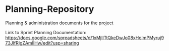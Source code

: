 # Planning-Repository
Planning &amp; administration documents for the project

Link to Sprint Planning Documentation: https://docs.google.com/spreadsheets/d/1xMjIITtQkeDwJo08xHoImPMyruj973JlfRIgZAmIlHw/edit?usp=sharing
